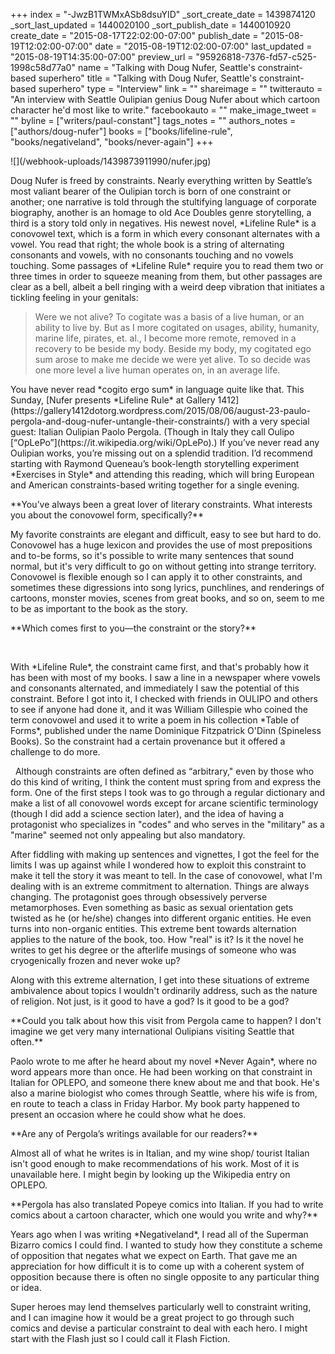 +++
index = "-JwzB1TWMxASb8dsuYID"
_sort_create_date = 1439874120
_sort_last_updated = 1440020100
_sort_publish_date = 1440010920
create_date = "2015-08-17T22:02:00-07:00"
publish_date = "2015-08-19T12:02:00-07:00"
date = "2015-08-19T12:02:00-07:00"
last_updated = "2015-08-19T14:35:00-07:00"
preview_url = "95926818-7376-fd57-c525-1998c58d77a0"
name = "Talking with Doug Nufer, Seattle's constraint-based superhero"
title = "Talking with Doug Nufer, Seattle's constraint-based superhero"
type = "Interview"
link = ""
shareimage = ""
twitterauto = "An interview with Seattle Oulipian genius Doug Nufer about which cartoon character he'd most like to write."
facebookauto = ""
make_image_tweet = ""
byline = ["writers/paul-constant"]
tags_notes = ""
authors_notes = ["authors/doug-nufer"]
books = ["books/lifeline-rule", "books/negativeland", "books/never-again"]
+++
<p class="image-left">![](/webhook-uploads/1439873911990/nufer.jpg)</p><p class="intro noindent">Doug Nufer is freed by constraints. Nearly everything written by Seattle’s most valiant bearer of the Oulipian torch is born of one constraint or another; one narrative is told through the stultifying language of corporate biography, another is an homage to old Ace Doubles genre storytelling, a third is a story told only in negatives. His newest novel, *Lifeline Rule* is a conovowel text, which is a form in which every consonant alternates with a vowel. You read that right; the whole book is a string of alternating consonants and vowels, with no consonants touching and no vowels touching. Some passages of *Lifeline Rule* require you to read them two or three times in order to squeeze meaning from them, but other passages are clear as a bell, albeit a bell ringing with a weird deep vibration that initiates a tickling feeling in your genitals:</p>

<p class="intro"><blockquote>Were we not alive? To cogitate was a basis of a live human, or an ability to live by. But as I more cogitated on usages, ability, humanity, marine life, pirates, et. al., I become more remote, removed in a recovery to be beside my body. Beside my body, my cogitated ego sum arose to make me decide we were yet alive. To so decide was one more level a live human operates on, in an average life.</blockquote></p>

<p class="intro">You have never read *cogito ergo sum* in language quite like that. This Sunday, [Nufer presents *Lifeline Rule* at Gallery 1412](https://gallery1412dotorg.wordpress.com/2015/08/06/august-23-paulo-pergola-and-doug-nufer-untangle-their-constraints/) with a very special guest: Italian Oulipian Paolo Pergola. (Though in Italy they call Oulipo [“OpLePo”](https://it.wikipedia.org/wiki/OpLePo).) If you’ve never read any Oulipian works, you’re missing out on a splendid tradition. I’d recommend starting with Raymond Queneau’s book-length storytelling experiment *Exercises in Style* and attending this reading, which will bring European and American constraints-based writing together for a single evening.</p>

<p class="noindent">**You’ve always been a great lover of literary constraints. What interests you about the conovowel form, specifically?**</p>

<p class="noindent">My favorite constraints are elegant and difficult, easy to see but hard to do. Conovowel has a huge lexicon and provides the use of most prepositions and to-be forms, so it's possible to write many sentences that sound normal, but it's very difficult to go on without getting into strange territory. Conovowel is flexible enough so I can apply it to other constraints, and sometimes these digressions into song lyrics, punchlines, and renderings of cartoons, monster movies, scenes from great books, and so on, seem to me to be as important to the book as the story.</p>

<p class="noindent">**Which comes first to you—the constraint or the story?**</p>

 
<p class="noindent">With *Lifeline Rule*, the constraint came first, and that's probably how it has been with most of my books. I saw a line in a newspaper where vowels and consonants alternated, and immediately I saw the potential of this constraint. Before I got into it, I checked with friends in OULIPO and others to see if anyone had done it, and it was William Gillespie who coined the term conovowel and used it to write a poem in his collection *Table of Forms*, published under the name Dominique Fitzpatrick O'Dinn (Spineless Books). So the constraint had a certain provenance but it offered a challenge to do more.</p>
 
Although constraints are often defined as “arbitrary," even by those who do this kind of writing, I think the content must spring from and express the form. One of the first steps I took was to go through a regular dictionary and make a list of all conovowel words except for arcane scientific terminology (though I did add a science section later), and the idea of having a protagonist who specializes in "codes" and who serves in the "military" as a "marine" seemed not only appealing but also mandatory. 

After fiddling with making up sentences and vignettes, I got the feel for the limits I was up against while I wondered how to exploit this constraint to make it tell the story it was meant to tell. In the case of conovowel, what I'm dealing with is an extreme commitment to alternation. Things are always changing. The protagonist goes through obsessively perverse metamorphoses. Even something as basic as sexual orientation gets twisted as he (or he/she) changes into different organic entities. He even turns into non-organic entities. This extreme bent towards alternation applies to the nature of the book, too. How "real" is it? Is it the novel he writes to get his degree or the afterlife musings of someone who was cryogenically frozen and never woke up? 

Along with this extreme alternation, I get into these situations of extreme ambivalence about topics I wouldn't ordinarily address, such as the nature of religion. Not just, is it good to have a god? Is it good to be a god?

<p class="noindent">**Could you talk about how this visit from Pergola came to happen? I don't imagine we get very many international Oulipians visiting Seattle that often.**</p>

<p class="noindent">Paolo wrote to me after he heard about my novel *Never Again*, where no word appears more than once. He had been working on that constraint in Italian for OPLEPO, and someone there knew about me and that book. He's also a marine biologist who comes through Seattle, where his wife is from, en route to teach a class in Friday Harbor. My book party happened to present an occasion where he could show what he does.</p>

<p class="noindent">**Are any of Pergola’s writings available for our readers?**</p>

<p class="noindent">Almost all of what he writes is in Italian, and my wine shop/ tourist Italian isn't good enough to make recommendations of his work. Most of it is unavailable here. I might begin by looking up the Wikipedia entry on OPLEPO.</p>

<p class="noindent">**Pergola has also translated Popeye comics into Italian. If you had to write comics about a cartoon character, which one would you write and why?**</p>

<p class="noindent">Years ago when I was writing *Negativeland*, I read all of the Superman Bizarro comics I could find. I wanted to study how they constitute a scheme of opposition that negates what we expect on Earth. That gave me an appreciation for how difficult it is to come up with a coherent system of opposition because there is often no single opposite to any particular thing or idea. </p>

Super heroes may lend themselves particularly well to constraint writing, and I can imagine how it would be a great project to go through such comics and devise a particular constraint to deal with each hero. I might start with the Flash just so I could call it Flash Fiction.